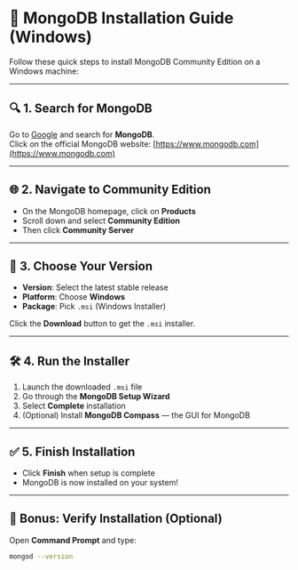 # 🚀 MongoDB Installation Guide (Windows)

Follow these quick steps to install MongoDB Community Edition on a Windows machine:

---

## 🔍 1. Search for MongoDB

Go to [Google](https://www.google.com) and search for **MongoDB**.  
Click on the official MongoDB website: [https://www.mongodb.com](https://www.mongodb.com)

---

## 🌐 2. Navigate to Community Edition

- On the MongoDB homepage, click on **Products**
- Scroll down and select **Community Edition**
- Then click **Community Server**

---

## 🧩 3. Choose Your Version

- **Version**: Select the latest stable release
- **Platform**: Choose **Windows**
- **Package**: Pick `.msi` (Windows Installer)

Click the **Download** button to get the `.msi` installer.

---

## 🛠️ 4. Run the Installer

1. Launch the downloaded `.msi` file
2. Go through the **MongoDB Setup Wizard**
3. Select **Complete** installation
4. (Optional) Install **MongoDB Compass** — the GUI for MongoDB

---

## ✅ 5. Finish Installation

- Click **Finish** when setup is complete
- MongoDB is now installed on your system!

---

## 🧪 Bonus: Verify Installation (Optional)

Open **Command Prompt** and type:

```sh
mongod --version
